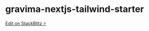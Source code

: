 # gravima-nextjs-tailwind-starter

[Edit on StackBlitz ⚡️](https://stackblitz.com/edit/nextjs-c4xwcx)
